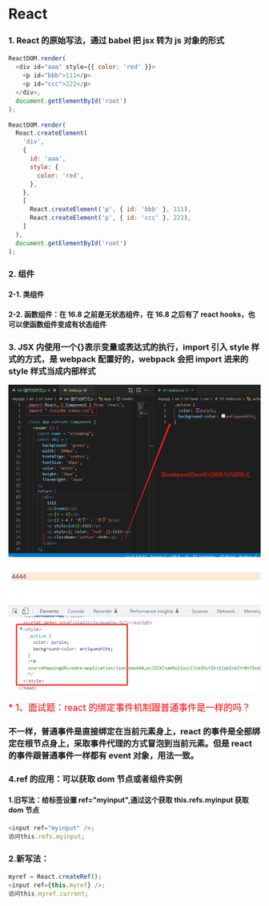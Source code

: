 # React

### 1. React 的原始写法，通过 babel 把 jsx 转为 js 对象的形式

```js
ReactDOM.render(
  <div id="aaa" style={{ color: 'red' }}>
    <p id="bbb">111</p>
    <p id="ccc">222</p>
  </div>,
  document.getElementById('root')
);
```

```js
ReactDOM.render(
  React.createElement(
    'div',
    {
      id: 'aaa',
      style: {
        color: 'red',
      },
    },
    [
      React.createElement('p', { id: 'bbb' }, 111),
      React.createElement('p', { id: 'ccc' }, 222),
    ]
  ),
  document.getElementById('root')
);
```

### 2. 组件

#### 2-1. 类组件

#### 2-2. 函数组件：在 16.8 之前是无状态组件，在 16.8 之后有了 react hooks，也可以使函数组件变成有状态组件

### 3. JSX 内使用一个{}表示变量或表达式的执行，import 引入 style 样式的方式，是 webpack 配置好的，webpack 会把 import 进来的 style 样式当成内部样式

![](./images/bc5fa0672ada0a881f2265390ee6742.png)

![](./images/1675761164411.png)

<font color="red" size="4">\* 1、面试题：react 的绑定事件机制跟普通事件是一样的吗？</font>

### 不一样，普通事件是直接绑定在当前元素身上，react 的事件是全部绑定在根节点身上，采取事件代理的方式冒泡到当前元素。但是 react 的事件跟普通事件一样都有 event 对象，用法一致。

### 4.ref 的应用：可以获取 dom 节点或者组件实例

#### 1.旧写法：给标签设置 ref="myinput",通过这个获取 this.refs.myinput 获取 dom 节点

```js
<input ref="myinput" />;
访问this.refs.myinput;
```

### 2.新写法：

```js
myref = React.createRef();
<input ref={this.myref} />;
访问this.myref.current;
```
